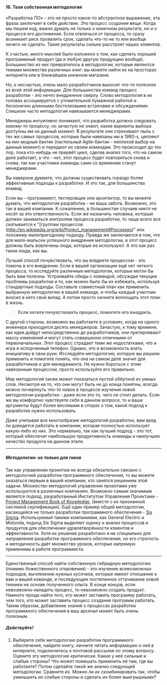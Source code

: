 #### 16. Твоя собственная методология

«Разработка ПО» -  это не просто какое-то абстрактное
выражение, эта фраза заключает в себе _действие_. _Это процесс создания_ вещи. Когда мы пишем код, важно думать не только о конечном 
результате, но и о процессе его достижения. Если отвлечься от процесса, то сразу возникает риск провалить срок, сделать что-то не то или вообще ничего не сделать. Такие результаты сильно расстроят наших клиентов.

К счастью, много мыслей было изложено о том, как сделать хороший программный продукт (да и любую другую продукцию вообще). Большинство из них превратилось в _методологии_, которые являются темами множества различных книг: вы можете найти их на просторах 
интернета или в ближайшем книжном магазине.

Но, к несчастью, очень мало разработчиков выносит что-то полезное из всей этой информации. Для большинства команд процесс разработки - это нечто внедренное сверху. Слово _методология_ в их головах ассоциируется с утомительной бумажной работой и бесконечно длинными бестолковыми встречами и обсуждениями. Слишком часто методология навязывается менеджерами.

Менеджеры интуитивно понимают, что разработка должна следовать 
_какому-то_ процессу, но зачастую не знают, какие варианты выбора доступны им на данный момент. В результате они стряхивают пыль с тех же самых процессов, которые были навязаны им в 1980-х, цепляют на них модный бантик (пастельный Agile-бантик - неплохой выбор на данный момент) и передают их своим командам. Это происходит до тех пор, пока кто-нибудь не прервёт цикл, сделав анализ того, что на самом деле работает, а что - нет,  этот процесс будет повторяться снова и снова, так как участники команды сами со временем станут менеджерами.

Вы наверное думаете, что должны существовать гораздо более эффективные подходы к разработке. И это так, для большинства команд.

Если вы - программист, тестировщик или архитектор, то вы можете думать, что методология разработки - не ваша забота. Возможно, это так в вашей компании. К сожалению, в большинстве случаев _никто_ не несёт за это ответственность. Если же назначить человека, который должен заниматься контролем процесса разработки, то чаще всего все скатывается к "[группам процессов (http://en.wikipedia.org/wiki/Project_management#Processes)" или похожему малопригодному подходу. Правда же заключается в том, что для мало-мальски успешного внедрения методологии, в этот процесс должны быть вовлечены люди, которые ее используют. А это как раз такие люди, как вы.

Лучший способ почувствовать, что вы владеете процессом - это помочь в его внедрении. Если в вашей организации ещё нет четкого процесса, то исследуйте различные методологии, которые могли бы быть вам полезны. Устраивайте обеды с командой, обсуждая текущие проблемы разработки и то, как можно было бы их избежать, используя стандартные подходы. 
Составьте совместный план как применить выбранную методологию в вашей команде, и чтобы каждый участник вносил в него свой вклад. А потом просто начните воплощать этот план в жизнь.

> **Если хотите почувствовать процесс, помогите его внедрить.**

С другой стороны, возможно вы работаете в условиях, когда на одного инженера приходится десять менеджеров. Зачастую, к тому времени, как идеи дойдут непосредственно до разработчиков, они претерпевают массу изменений и могут стать совершенно отличными от первоначальных. Этот процесс страдает теми же недостатками, что и игра в испорченный телефон. Однако, это и возможность взять инициативу в свои руки.
Исследуйте методологию, которую вы решили применить и помогите понять, что она на самом деле значит для разработчиков и для менеджмента. Не нужно бороться с этим навязанным процессом, просто используйте его правильно.

Мир методологий также может показаться пустой обёрткой из умных слов. Несмотря на то, что они могут быть не до конца понятны, всегда можно почерпнуть _что-то_ новое в процессе изучения новой методологии разработки - даже если это то, чего не стоит делать. Если же вы комфортно чувствуете себя в данном вопросе, то и ваши аргументы будут более весомыми в спорах о том, какой подход к разработке нужно
использовать.

Даже учитывая все многообразие методологий разработки, вам вряд ли доведется работать в компании, которая полностью использует какую-либо из них. Это нормально, так как лучший подход - это тот, который обеспечит наибольшую продуктивность команды и наилучшее качество продукта на данном этапе.

----

##### Методологии: не только для гиков

Так как управление проектом не всегда обязательно связано с методологией разработки программного обеспечения, то вы можете оказаться первым в вашей компании, кто занялся
решением этой задачи. Множество методологий управления проектами уже используются в различных компаниях. Возможно самым значимым является подход, разработанный Институтом Управления Проектами - [Project Management Book of Knowledge](http://www.pmi.org/), (вместе с их
признанной системой сертификации). Ещё один пример общей методологии, касающейся не 
только разработки программного обеспечения - [Six Sigma](http://www.issixsigma.com/). Используемый такими 
компаниями, как General Electric и Motorola, подход Six Sigma выделяет оценку и анализ процессов и продуктов для обеспечения удовлетворённости клиентов и эффективности. Хотя их решение разработано и не специально для направления разработки программного обеспечения, но его строгость и методичность даёт множество уроков,
которые напрямую применимы в работе программиста.

----

Единственный способ найти собственную гибридную методологию (помимо божественного откровения) - это изучение всевозможных подходов, вычленение нужных кусочков, которые имеют отношение к вам и вашей команде, и последующее постепенное оттачивание новой техники на основе полученного опыта. В конце концов, если невозможно наладить процесс, то невозможно создать продукт. Намного проще найти того, кто может заставить программу работать, чем того, кто может заставить процесс создания программ работать. Таким образом, добавление знаний о процессах разработки программного обеспечения в ваш арсенал может быть очень полезным.

##### Действуйте!

1. Выберите себе методологию разработки программного обеспечения, найдите книгу, начните читать информацию о ней в интернете, подключитесь к почтовой рассылке по этому вопросу. Оцените эту методологию критически. Какие у неё сильные и слабые стороны? Что может помешать применить её там, где вы работаете? Потом сделайте
такой же анализ следующей методологии. Сравните их. Можно ли их скомбинировать так, чтобы уменьшить их слабые стороны и сделать их более выигрышными?

